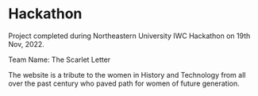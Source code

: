 # Hackathon
Project completed during Northeastern University IWC Hackathon on 19th Nov, 2022.

Team Name: The Scarlet Letter

The website is a tribute to the women in History and Technology from all over the past century who paved path for women of future generation.
